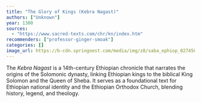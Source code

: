 ```yaml
---
title: "The Glory of Kings (Kebra Nagast)"
authors: ["Unknown"]
year: 1300
sources:
  - "https://www.sacred-texts.com/chr/kn/index.htm"
recommenders: ["professor-ginger-smoak"]
categories: []
image_url: https://b-cdn.springnest.com/media/img/z8/saba_ephiop_027458b78.jpg?width=807
---
```


The *Kebra Nagast* is a 14th-century Ethiopian chronicle that narrates the origins of the Solomonic dynasty, linking Ethiopian kings to the biblical King Solomon and the Queen of Sheba. It serves as a foundational text for Ethiopian national identity and the Ethiopian Orthodox Church, blending history, legend, and theology.
